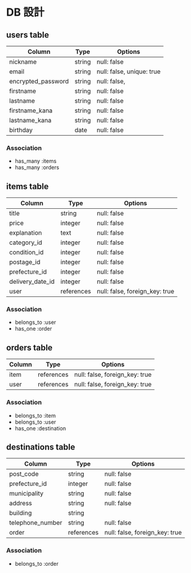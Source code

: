 # DB 設計

## users table

| Column             | Type                | Options                   |
|--------------------|---------------------|---------------------------|
| nickname           | string              | null: false               |
| email              | string              | null: false, unique: true |
| encrypted_password | string              | null: false,              |
| firstname          | string              | null: false               |
| lastname           | string              | null: false               |
| firstname_kana     | string              | null: false               |
| lastname_kana      | string              | null: false               |
| birthday           | date                | null: false               |

### Association

* has_many :items
* has_many :orders

## items table

| Column              | Type       | Options                        |
|---------------------|------------|--------------------------------|
| title               | string     | null: false                    |
| price               | integer    | null: false                    |
| explanation         | text       | null: false                    |
| category_id         | integer    | null: false                    |
| condition_id        | integer    | null: false                    |
| postage_id          | integer    | null: false                    |
| prefecture_id       | integer    | null: false                    |
| delivery_date_id    | integer    | null: false                    |
| user                | references | null: false, foreign_key: true |

### Association

- belongs_to :user
- has_one :order

## orders table

| Column     | Type       | Options                        |
|------------|------------|--------------------------------|
| item       | references | null: false, foreign_key: true |
| user       | references | null: false, foreign_key: true |

### Association

- belongs_to :item
- belongs_to :user
- has_one :destination

## destinations table

| Column           | Type       | Options                        |
|------------------|------------|--------------------------------|
| post_code        | string     | null: false                    |
| prefecture_id    | integer    | null: false                    |
| municipality     | string     | null: false                    |
| address          | string     | null: false                    |
| building         | string     |                                |
| telephone_number | string     | null: false                    |
| order            | references | null: false, foreign_key: true |

### Association

- belongs_to :order

